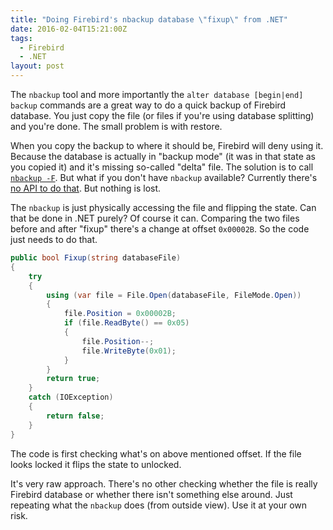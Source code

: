 ```yaml
---
title: "Doing Firebird's nbackup database \"fixup\" from .NET"
date: 2016-02-04T15:21:00Z
tags:
  - Firebird
  - .NET
layout: post
---
```

The `nbackup` tool and more importantly the `alter database [begin|end] backup` commands are a great way to do a quick backup of Firebird database. You just copy the file (or files if you're using database splitting) and you're done. The small problem is with restore.

<!-- excerpt -->

When you copy the backup to where it should be, Firebird will deny using it. Because the database is actually in "backup mode" (it was in that state as you copied it) and it's missing so-called "delta" file. The solution is to call [`nbackup -F`][1]. But what if you don't have `nbackup` available? Currently there's [no API to do that][2]. But nothing is lost.

The `nbackup` is just physically accessing the file and flipping the state. Can that be done in .NET purely? Of course it can. Comparing the two files before and after "fixup" there's a change at offset `0x00002B`. So the code just needs to do that.

```csharp
public bool Fixup(string databaseFile)
{
    try
    {
        using (var file = File.Open(databaseFile, FileMode.Open))
        {
            file.Position = 0x00002B;
            if (file.ReadByte() == 0x05)
            {
                file.Position--;
                file.WriteByte(0x01);
            }
        }
        return true;
    }
    catch (IOException)
    {
        return false;
    }
}
```

The code is first checking what's on above mentioned offset. If the file looks locked it flips the state to unlocked.

It's very raw approach. There's no other checking whether the file is really Firebird database or whether there isn't something else around. Just repeating what the `nbackup` does (from outside view). Use it at your own risk.

[1]: http://www.firebirdsql.org/manual/nbackup-functions-params.html
[2]: http://tracker.firebirdsql.org/browse/CORE-5085